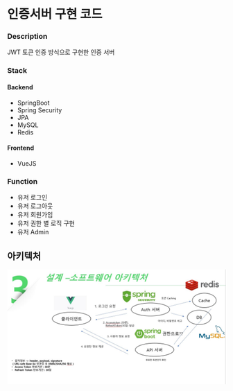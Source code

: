 # 인증서버 구현 코드

### Description
 JWT 토큰 인증 방식으로 구현한 인증 서버
 
### Stack
#### Backend
* SpringBoot
* Spring Security
* JPA
* MySQL
* Redis

#### Frontend
* VueJS

### Function
* 유저 로그인
* 유저 로그아웃
* 유저 회원가입
* 유저 권한 별 로직 구현
* 유저 Admin 

## 아키텍처
![아키텍처](./archit.jpg)
